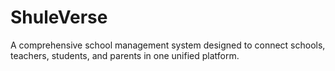 # ShuleVerse
A comprehensive school management system designed to connect schools, teachers, students, and parents in one unified platform.
